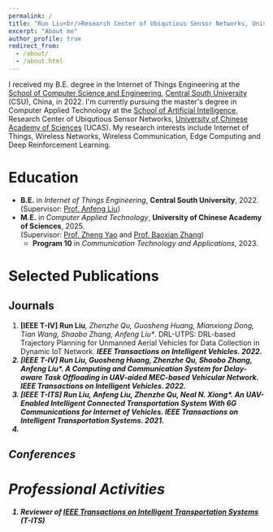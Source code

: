 ```yaml
---
permalink: /
title: "Run Liu<br/>Research Center of Ubiqutious Sensor Networks, University of Chinese Academy of Sciences"
excerpt: "About me"
author_profile: true
redirect_from: 
  - /about/
  - /about.html
---
```

I received my B.E. degree in the Internet of Things Engineering at the [School of Computer Science and Engineering](https://cse.csu.edu.cn/index.htm), [Central South University](https://www.csu.edu.cn/) (CSU), China, in 2022. I'm currently pursuing the master's degree in Computer Applied Technology at the [School of Artificial Intelligence](https://ai.ucas.ac.cn/index.php/zh-cn/), Research Center of Ubiqutious Sensor Networks, [University of Chinese Academy of Sciences](https://www.ucas.ac.cn/) (UCAS). My research interests include Internet of Things, Wireless Networks, Wireless Communication, Edge Computing and Deep Reinforcement Learning.

Education
======
* **B.E.** in _Internet of Things Engineering_, **Central South University**, 2022. <br/>(Supervisor: [Prof. Anfeng Liu](https://faculty.csu.edu.cn/anfengliu/zh_CN/index.htm))
* **M.E.** in _Computer Applied Technology_, **University of Chinese Academy of Sciences**, 2025. <br/>(Supervisor: [Prof. Zheng Yao](https://people.ucas.ac.cn/~yaozheng) and [Prof. Baoxian Zhang](https://people.ucas.ac.cn/~bxzhang))
   * **Program 10** in _Communication Technology and Applications_, 2023.

Selected Publications
======
## Journals
<!-- **\[IEEE T-IV\]** <b>Run Liu</b><i>, Guosheng Huang, Zhenzhe Qu, Shaobo Zhang, Anfeng Liu*</i>. A Computing and Communication System for Delay-aware Task Offloading in UAV-aided MEC-based Vehicular Network. <b><i>IEEE Transactions on Intelligent Vehicles. 2022.</i></b> -->
<!-- **\[IEEE T-IV\]** <b>Run Liu</b><i>, Zhenzhe Qu, Guosheng Huang, Mianxiong Dong, Tian Wang, Shaobo Zhang, Anfeng Liu*</i>. DRL-UTPS: DRL-based Trajectory Planning for Unmanned Aerial Vehicles for Data Collection in Dynamic IoT Network. <b><i>IEEE Transactions on Intelligent Vehicles. 2022.</i></b> -->
1. **\[IEEE T-IV\]** <b>Run Liu</b><i>, Zhenzhe Qu, Guosheng Huang, Mianxiong Dong, Tian Wang, Shaobo Zhang, Anfeng Liu*</i>. DRL-UTPS: DRL-based Trajectory Planning for Unmanned Aerial Vehicles for Data Collection in Dynamic IoT Network. <b><i>IEEE Transactions on Intelligent Vehicles. 2022.
2. **\[IEEE T-IV\]** <b>Run Liu</b><i>, Guosheng Huang, Zhenzhe Qu, Shaobo Zhang, Anfeng Liu*</i>. A Computing and Communication System for Delay-aware Task Offloading in UAV-aided MEC-based Vehicular Network. <b><i>IEEE Transactions on Intelligent Vehicles. 2022.
3. **\[IEEE T-ITS\]** <b>Run Liu</b><i>, Anfeng Liu, Zhenzhe Qu, Neal N. Xiong*</i>. An UAV-Enabled Intelligent Connected Transportation System With 6G Communications for Internet of Vehicles. <b><i>IEEE Transactions on Intelligent Transportation Systems. 2021.</i></b>
1. 
## Conferences


Professional Activities
======
1. <b>Reviewer of</b> [IEEE Transactions on Intelligent Transportation Systems](https://ieee-itss.org/pub/t-its/) (T-ITS)
